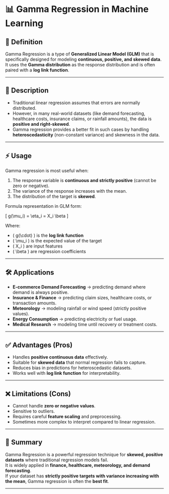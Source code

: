 # 📊 Gamma Regression in Machine Learning

## 📌 Definition
Gamma Regression is a type of **Generalized Linear Model (GLM)** that is specifically designed for modeling **continuous, positive, and skewed data**.  
It uses the **Gamma distribution** as the response distribution and is often paired with a **log link function**.  

---

## 📖 Description
- Traditional linear regression assumes that errors are normally distributed.  
- However, in many real-world datasets (like demand forecasting, healthcare costs, insurance claims, or rainfall amounts), the data is **positive and right-skewed**.  
- Gamma regression provides a better fit in such cases by handling **heteroscedasticity** (non-constant variance) and skewness in the data.  

---

## ⚡ Usage
Gamma regression is most useful when:
1. The response variable is **continuous and strictly positive** (cannot be zero or negative).  
2. The variance of the response increases with the mean.  
3. The distribution of the target is **skewed**.  

Formula representation in GLM form:  

\[
g(\mu_i) = \eta_i = X_i \beta
\]

Where:
- \( g(\cdot) \) is the **log link function**  
- \( \mu_i \) is the expected value of the target  
- \( X_i \) are input features  
- \( \beta \) are regression coefficients  

---

## 🛠️ Applications
- **E-commerce Demand Forecasting** → predicting demand where demand is always positive.  
- **Insurance & Finance** → predicting claim sizes, healthcare costs, or transaction amounts.  
- **Meteorology** → modeling rainfall or wind speed (strictly positive values).  
- **Energy Consumption** → predicting electricity or fuel usage.  
- **Medical Research** → modeling time until recovery or treatment costs.  

---

## ✅ Advantages (Pros)
- Handles **positive continuous data** effectively.  
- Suitable for **skewed data** that normal regression fails to capture.  
- Reduces bias in predictions for heteroscedastic datasets.  
- Works well with **log link function** for interpretability.  

---

## ❌ Limitations (Cons)
- Cannot handle **zero or negative values**.  
- Sensitive to outliers.  
- Requires careful **feature scaling** and preprocessing.  
- Sometimes more complex to interpret compared to linear regression.  

---

## 🎯 Summary
Gamma Regression is a powerful regression technique for **skewed, positive datasets** where traditional regression models fail.  
It is widely applied in **finance, healthcare, meteorology, and demand forecasting**.  
If your dataset has **strictly positive targets with variance increasing with the mean**, Gamma regression is often the **best fit**.  

---
